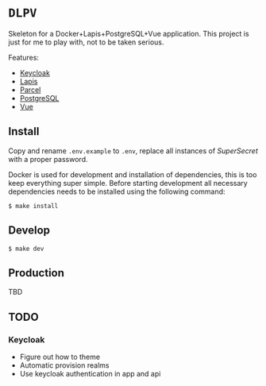# `DLPV`

Skeleton for a Docker+Lapis+PostgreSQL+Vue application. This project is just for me to play with, not to be taken serious.

Features:

* [Keycloak](https://www.keycloak.org/)
* [Lapis](https://leafo.net/lapis/)
* [Parcel](https://parceljs.org/)
* [PostgreSQL](https://www.postgresql.org/)
* [Vue](https://vuejs.org/)

## Install

Copy and rename `.env.example` to `.env`, replace all instances of _SuperSecret_ with a proper password.

Docker is used for development and installation of dependencies, this is too keep everything
super simple. Before starting development all necessary dependencies needs to be installed using the following command:

`$ make install`

## Develop

`$ make dev`

## Production

TBD

## TODO

### Keycloak

* Figure out how to theme
* Automatic provision realms
* Use keycloak authentication in app and api
